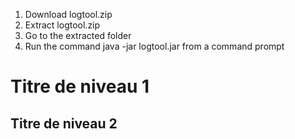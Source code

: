 1. Download logtool.zip
2. Extract logtool.zip
3. Go to the extracted folder
4. Run the command java -jar logtool.jar from a command prompt

Titre de niveau 1
=================

Titre de niveau 2
-----------------